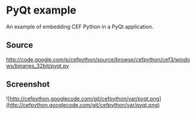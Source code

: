 # PyQt example #

An example of embedding CEF Python in a PyQt application.

## Source ##

http://code.google.com/p/cefpython/source/browse/cefpython/cef3/windows/binaries_32bit/pyqt.py

## Screenshot ##

![http://cefpython.googlecode.com/git/cefpython/var/pyqt.png](http://cefpython.googlecode.com/git/cefpython/var/pyqt.png)